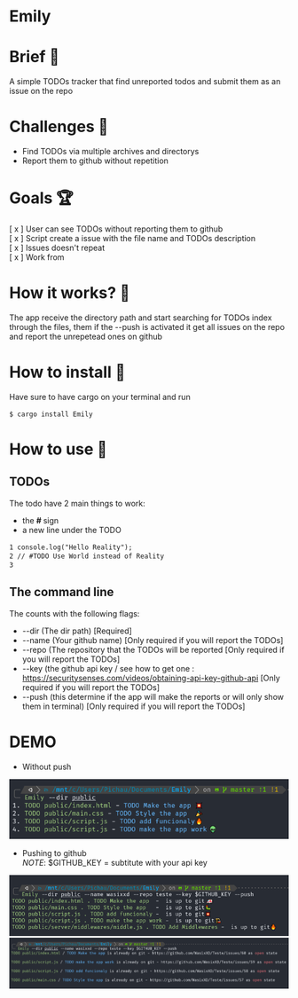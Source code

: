 # Emily 


# Brief 📖
A simple TODOs tracker that find unreported todos and submit them as an issue on the repo

# Challenges 🐢
- Find TODOs via multiple archives and directorys
- Report them to github without repetition

# Goals 🏆
[ x ] User can see TODOs without reporting them to github\
[ x ] Script create a issue with the file name and TODOs description\
[ x ] Issues doesn't repeat\
[ x ] Work from 

# How it works? 💼
The app receive the directory path and start searching for TODOs index through the files, them if the --push is activated it get all issues on the repo and report the unrepetead ones on github

# How to install 🚀
Have sure to have cargo on your terminal and run 

```
$ cargo install Emily
```

# How to use :construction_worker:
## TODOs
The todo have 2 main things to work: 
- the <strong> # </strong> sign
- a new line under the TODO 

```JS
1 console.log("Hello Reality");
2 // #TODO Use World instead of Reality
3  
```
## The command line
The counts with the following flags:
- --dir (The dir path) [Required]
- --name (Your github name) [Only required if you will report the TODOs]
- --repo (The repository that the TODOs will be reported [Only required if you will report the TODOs]
- --key (the github api key / see how to get one : https://securitysenses.com/videos/obtaining-api-key-github-api [Only required if you will report the TODOs]
- --push (this determine if the app will make the reports or will only show them in terminal) [Only required if you will report the TODOs]


# DEMO
- Without push
<img src="https://github.com/WasixXD/Emily/blob/master/Emily1.png?raw=true">

- Pushing to github <br>
*NOTE*: $GITHUB_KEY = subtitute with your api key
<img src="https://github.com/WasixXD/Emily/blob/master/Emily2.png?raw=true">

<img src="https://github.com/WasixXD/Emily/blob/master/Emily3.png?raw=true">



